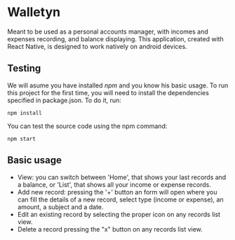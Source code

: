 # Walletyn
Meant to be used as a personal accounts manager, with incomes and expenses recording, and balance displaying.
This application, created with React Native, is designed to work natively on android devices.

## Testing
We will asume you have installed *npm* and you know his basic usage.
To run this project for the first time, you will need to install the dependencies specified in package.json. To do it, run:
```
npm install
```
You can test the source code using the npm command:
```
npm start
```

## Basic usage
- View: you can switch between 'Home', that shows your last records and a balance, or 'List', that shows all your income or expense records.
- Add new record: pressing the '+' button an form will open where you can fill the details of a new record, select type (income or expense), an amount, a subject and a date.
- Edit an existing record by selecting the proper icon on any records list view.
- Delete a record pressing the "x" button on any records list view.
